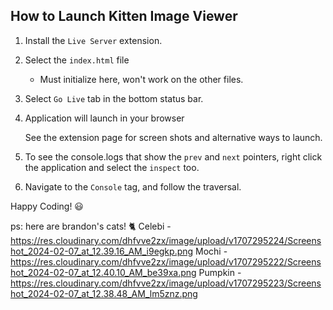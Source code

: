 ## How to Launch Kitten Image Viewer

1. Install the `Live Server` extension.

2. Select the `index.html` file
    - Must initialize here, won't work on the other files.

3. Select `Go Live` tab in the bottom status bar.

4. Application will launch in your browser

    See the extension page for screen shots and alternative ways to launch.

5. To see the console.logs that show the `prev` and `next` pointers, right click the application and select the `inspect` too.

6. Navigate to the `Console` tag, and follow the traversal.


Happy Coding! 😃


ps: here are brandon's cats! 🐈
Celebi - https://res.cloudinary.com/dhfvve2zx/image/upload/v1707295224/Screenshot_2024-02-07_at_12.39.16_AM_i9egkp.png
Mochi - https://res.cloudinary.com/dhfvve2zx/image/upload/v1707295222/Screenshot_2024-02-07_at_12.40.10_AM_be39xa.png
Pumpkin - https://res.cloudinary.com/dhfvve2zx/image/upload/v1707295223/Screenshot_2024-02-07_at_12.38.48_AM_lm5znz.png
